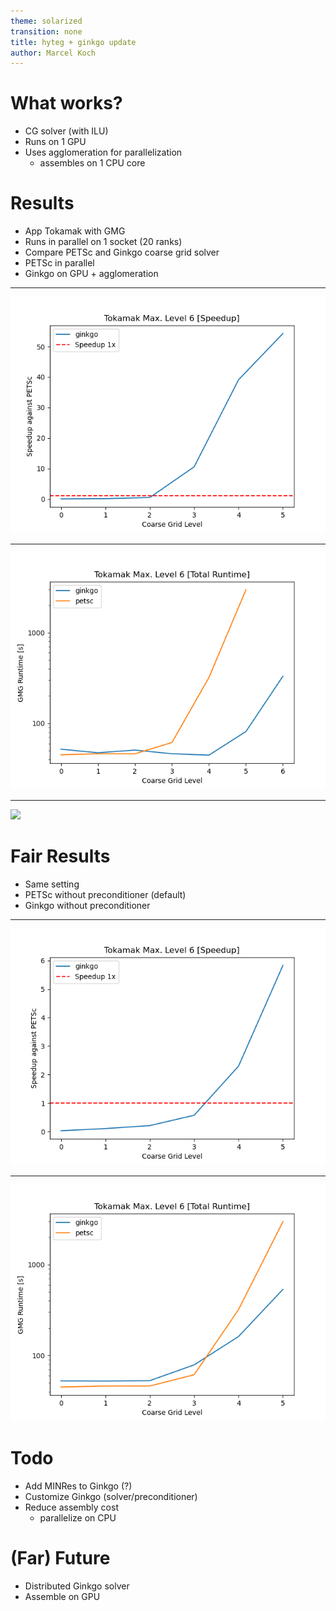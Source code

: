 ```yaml
---
theme: solarized
transition: none
title: hyteg + ginkgo update
author: Marcel Koch
---
```


# What works?

- CG solver (with ILU)
- Runs on 1 GPU
- Uses agglomeration for parallelization
  - assembles on 1 CPU core

# Results

- App Tokamak with GMG
- Runs in parallel on 1 socket (20 ranks)
- Compare PETSc and Ginkgo coarse grid solver
- PETSc in parallel
- Ginkgo on GPU + agglomeration

---

![](../img/speedup.png)

---

![](../img/runtime.png)

---

![](../img/cost-breakdown.png)

# Fair Results

- Same setting
- PETSc without preconditioner (default)
- Ginkgo without preconditioner

---

![](../img/speedup-no-pre.png)

---

![](../img/runtime-no-pre.png)

# Todo

- Add MINRes to Ginkgo (?)
- Customize Ginkgo (solver/preconditioner)
- Reduce assembly cost
  - parallelize on CPU

# (Far) Future

- Distributed Ginkgo solver
- Assemble on GPU
